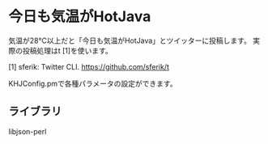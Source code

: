 # 今日も気温がHotJava

気温が28℃以上だと「今日も気温がHotJava」とツイッターに投稿します。
実際の投稿処理はt [1]を使います。

[1] sferik: Twitter CLI. https://github.com/sferik/t

KHJConfig.pmで各種パラメータの設定ができます。

## ライブラリ

libjson-perl
